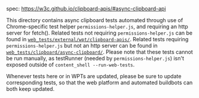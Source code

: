 spec: https://w3c.github.io/clipboard-apis/#async-clipboard-api

This directory contains async clipboard tests automated through use of
Chrome-specific test helper `permissions-helper.js`, and requiring an http
server for fetch(). Related tests not requiring `permissions-helper.js` can be
found in
[`web_tests/external/wpt/clipboard-apis/`](https://cs.chromium.org/chromium/src/third_party/blink/web_tests/external/wpt/clipboard-apis/).
Related tests requiring `permissions-helper.js` but not an http server can be
found in
[`web_tests/clipboard/async-clipboard/`](https://cs.chromium.org/chromium/src/third_party/blink/web_tests/clipboard/async-clipboard/).
Please note that these tests cannot be run manually, as testRunner (needed by
`permissions-helper.js`) isn't exposed outside of `content_shell
--run-web-tests`.


Whenever tests here or in WPTs are updated, please be sure to update
corresponding tests, so that the web platform and automated buildbots can both
keep updated.
